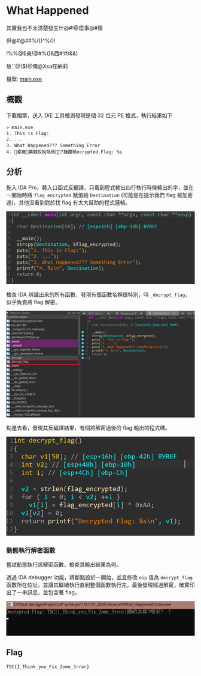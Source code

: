 # What Happened

其實我也不太清楚發生什@#!@麼事@#情

但@#@##%(()^%()!

!%%@$東!@#%()&西#!#)&&)

放ˋˋ@($)@俺@Xsa在納莉

檔案: [main.exe](./main.exe)

## 概觀

下載檔案，送入 DIE 工具檢測發現是個 32 位元 PE 格式，執行結果如下

```shell
> main.exe
1. This is Flag:
2. ...
3. What Happened??? Something Error
4. 橐裷藥隸蚥裞嚆秝?尰臢聈ecrypted Flag: %s
```

## 分析

拖入 IDA Pro，將入口函式反編譯，只看到程式輸出四行執行時候輸出的字，並在一開始時將 `flag_encrypted` 賦值給 `Destination` (可能是在提示我們 flag 被加密過)，其他沒看到對於找 flag 有太大幫助的程式邏輯。

![decompiled_code](./images/decompiled_code.jpg)

檢查 IDA 辨識出來的所有函數，發現有個函數名稱很特別，叫 `_decrypt_flag`，似乎負責將 flag 解密。

![functions_window](./images/functions_window.jpg)

點進去看，發現其反編譯結果，有個將解密過後的 flag 輸出的程式碼。

![decrypt_flag](./images/decrypt_flag.jpg)

### 動態執行解密函數

嘗試動態執行該解密函數，檢查其輸出結果為何。

透過 IDA debugger 功能，將斷點設於一開始，並且修改 `eip` 值為 `decrypt_flag` 函數所在位址，並讓其繼續執行直到整個函數執行完，最後發現經過解密，確實印出了一串訊息，並包含著 flag。

![flag](./images/flag.jpg)

## Flag

```text
TSC{I_Think_you_Fix_2ome_3rror}
```